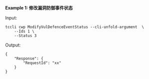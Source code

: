 **Example 1: 修改漏洞防御事件状态**



Input: 

```
tccli cwp ModifyVulDefenceEventStatus --cli-unfold-argument  \
    --Ids 1 \
    --Status 3
```

Output: 
```
{
    "Response": {
        "RequestId": "xx"
    }
}
```


